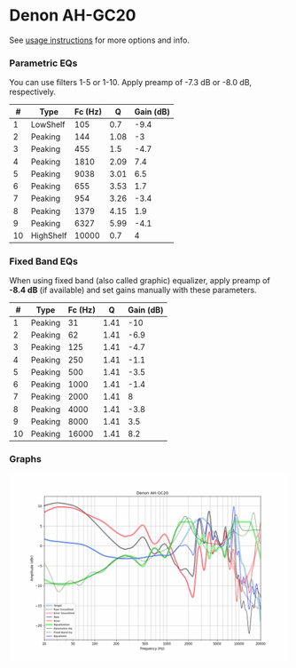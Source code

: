 # Denon AH-GC20
See [usage instructions](https://github.com/jaakkopasanen/AutoEq#usage) for more options and info.

### Parametric EQs
You can use filters 1-5 or 1-10. Apply preamp of -7.3 dB or -8.0 dB, respectively.

|   # | Type      |   Fc (Hz) |    Q |   Gain (dB) |
|-----|-----------|-----------|------|-------------|
|   1 | LowShelf  |       105 | 0.7  |        -9.4 |
|   2 | Peaking   |       144 | 1.08 |        -3   |
|   3 | Peaking   |       455 | 1.5  |        -4.7 |
|   4 | Peaking   |      1810 | 2.09 |         7.4 |
|   5 | Peaking   |      9038 | 3.01 |         6.5 |
|   6 | Peaking   |       655 | 3.53 |         1.7 |
|   7 | Peaking   |       954 | 3.26 |        -3.4 |
|   8 | Peaking   |      1379 | 4.15 |         1.9 |
|   9 | Peaking   |      6327 | 5.99 |        -4.1 |
|  10 | HighShelf |     10000 | 0.7  |         4   |

### Fixed Band EQs
When using fixed band (also called graphic) equalizer, apply preamp of **-8.4 dB** (if available) and set gains manually with these parameters.

|   # | Type    |   Fc (Hz) |    Q |   Gain (dB) |
|-----|---------|-----------|------|-------------|
|   1 | Peaking |        31 | 1.41 |       -10   |
|   2 | Peaking |        62 | 1.41 |        -6.9 |
|   3 | Peaking |       125 | 1.41 |        -4.7 |
|   4 | Peaking |       250 | 1.41 |        -1.1 |
|   5 | Peaking |       500 | 1.41 |        -3.5 |
|   6 | Peaking |      1000 | 1.41 |        -1.4 |
|   7 | Peaking |      2000 | 1.41 |         8   |
|   8 | Peaking |      4000 | 1.41 |        -3.8 |
|   9 | Peaking |      8000 | 1.41 |         3.5 |
|  10 | Peaking |     16000 | 1.41 |         8.2 |

### Graphs
![](./Denon%20AH-GC20.png)
